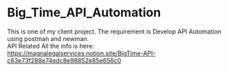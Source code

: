 # Big_Time_API_Automation
This is one of my client project. The requirement is Develop API Automation using postman and newman.
<br>
API Related All the info is here: https://magnalegalservices.notion.site/BigTime-API-c63e73f288e74edc8e98852e85e656c0
